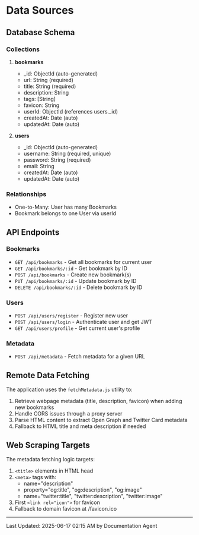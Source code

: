 # Data Sources

## Database Schema
### Collections
1. **bookmarks**
   - _id: ObjectId (auto-generated)
   - url: String (required)
   - title: String (required)
   - description: String
   - tags: [String]
   - favicon: String
   - userId: ObjectId (references users._id)
   - createdAt: Date (auto)
   - updatedAt: Date (auto)

2. **users**
   - _id: ObjectId (auto-generated)
   - username: String (required, unique)
   - password: String (required)
   - email: String
   - createdAt: Date (auto)
   - updatedAt: Date (auto)

### Relationships
- One-to-Many: User has many Bookmarks
- Bookmark belongs to one User via userId

## API Endpoints
### Bookmarks
- `GET /api/bookmarks` - Get all bookmarks for current user
- `GET /api/bookmarks/:id` - Get bookmark by ID
- `POST /api/bookmarks` - Create new bookmark(s)
- `PUT /api/bookmarks/:id` - Update bookmark by ID
- `DELETE /api/bookmarks/:id` - Delete bookmark by ID

### Users
- `POST /api/users/register` - Register new user
- `POST /api/users/login` - Authenticate user and get JWT
- `GET /api/users/profile` - Get current user's profile

### Metadata
- `POST /api/metadata` - Fetch metadata for a given URL

## Remote Data Fetching
The application uses the `fetchMetadata.js` utility to:
1. Retrieve webpage metadata (title, description, favicon) when adding new bookmarks
2. Handle CORS issues through a proxy server
3. Parse HTML content to extract Open Graph and Twitter Card metadata
4. Fallback to HTML title and meta description if needed

## Web Scraping Targets
The metadata fetching logic targets:
1. `<title>` elements in HTML head
2. `<meta>` tags with:
   - name="description"
   - property="og:title", "og:description", "og:image"
   - name="twitter:title", "twitter:description", "twitter:image"
3. First `<link rel="icon">` for favicon
4. Fallback to domain favicon at /favicon.ico

---
Last Updated: 2025-06-17 02:15 AM by Documentation Agent